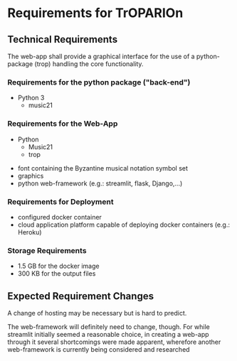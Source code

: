 # Requirements for TrOPARIOn

## Technical Requirements 
The web-app shall provide a graphical interface for the use of a python-package (trop) handling the core functionality. 

### **Requirements for the python package ("back-end")**
- Python 3
    -  music21 
    

### **Requirements for the Web-App**
- Python
    - Music21
    - trop 
* font containing the Byzantine musical notation symbol set
* graphics
* python web-framework (e.g.: streamlit, flask, Django,...)

### **Requirements for Deployment**
* configured docker container
* cloud application platform capable of deploying docker containers (e.g.: Heroku) 

### **Storage Requirements**
* 1.5 GB for the docker image
* 300 KB for the output files

## Expected Requirement Changes

A change of hosting may be necessary but is hard to predict. 

The web-framework will definitely need to change, though.
For while streamlit initially seemed a reasonable choice, in creating a web-app through it several shortcomings were made apparent, wherefore another web-framework is currently being considered and researched

